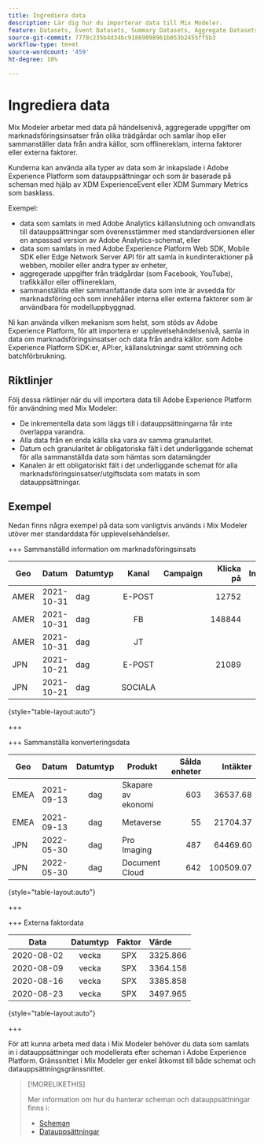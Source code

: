 ```yaml
---
title: Ingrediera data
description: Lär dig hur du importerar data till Mix Modeler.
feature: Datasets, Event Datasets, Summary Datasets, Aggregate Datasets
source-git-commit: 7778c235b4d34bc91869098961b053b2455ff5b3
workflow-type: tm+mt
source-wordcount: '459'
ht-degree: 10%

---
```



# Ingrediera data

Mix Modeler arbetar med data på händelsenivå, aggregerade uppgifter om marknadsföringsinsatser från olika trädgårdar och samlar ihop eller sammanställer data från andra källor, som offlinereklam, interna faktorer eller externa faktorer.

Kunderna kan använda alla typer av data som är inkapslade i Adobe Experience Platform som datauppsättningar och som är baserade på scheman med hjälp av XDM ExperienceEvent eller XDM Summary Metrics som basklass.

Exempel:

* data som samlats in med Adobe Analytics källanslutning och omvandlats till datauppsättningar som överensstämmer med standardversionen eller en anpassad version av Adobe Analytics-schemat, eller
* data som samlats in med Adobe Experience Platform Web SDK, Mobile SDK eller Edge Network Server API för att samla in kundinteraktioner på webben, mobiler eller andra typer av enheter,
* aggregerade uppgifter från trädgårdar (som Facebook, YouTube), trafikkällor eller offlinereklam,
* sammanställda eller sammanfattande data som inte är avsedda för marknadsföring och som innehåller interna eller externa faktorer som är användbara för modelluppbyggnad.

Ni kan använda vilken mekanism som helst, som stöds av Adobe Experience Platform, för att importera er upplevelsehändelsenivå, samla in data om marknadsföringsinsatser och data från andra källor. som Adobe Experience Platform SDK:er, API:er, källanslutningar samt strömning och batchförbrukning.


## Riktlinjer

Följ dessa riktlinjer när du vill importera data till Adobe Experience Platform för användning med Mix Modeler:

* De inkrementella data som läggs till i datauppsättningarna får inte överlappa varandra.
* Alla data från en enda källa ska vara av samma granularitet.
* Datum och granularitet är obligatoriska fält i det underliggande schemat för alla sammanställda data som hämtas som datamängder
* Kanalen är ett obligatoriskt fält i det underliggande schemat för alla marknadsföringsinsatser/utgiftsdata som matats in som datauppsättningar.


## Exempel

Nedan finns några exempel på data som vanligtvis används i Mix Modeler utöver mer standarddata för upplevelsehändelser.

+++ Sammanställd information om marknadsföringsinsats

| Geo | Datum | Datumtyp | Kanal | Campaign | Klicka på | Intjänad | Engagemang | Impression | Öppna | Ägt | Skickat |
|---|:--|---|:---:|---|--:|---|--:|---|---|---|--:|
| AMER | 2021-10-31 | dag | E-POST | | 12752 | | | | | | 1132945 |
| AMER | 2021-10-31 | dag | FB | | 148844 | | | | | | |
| AMER | 2021-10-31 | dag | JT | | | | 2314452 | | | | |
| JPN | 2021-10-21 | dag | E-POST | | 21089 | | | | | | 3283626 |
| JPN | 2021-10-21 | dag | SOCIALA | | | | 621 | | | | |

{style="table-layout:auto"}

+++

+++ Sammanställa konverteringsdata

| Geo | Datum | Datumtyp | Produkt | Sålda enheter | Intäkter |
|---|:---|:---:|---|--:|--:|
| EMEA | 2021-09-13 | dag | Skapare av ekonomi | 603 | 36537.68 |
| EMEA | 2021-09-13 | dag | Metaverse | 55 | 21704.37 |
| JPN | 2022-05-30 | dag | Pro Imaging | 487 | 64469.60 |
| JPN | 2022-05-30 | dag | Document Cloud | 642 | 100509.07 |

{style="table-layout:auto"}

+++

+++ Externa faktordata

| Data | Datumtyp | Faktor | Värde |
|---|:---:|:---:|:---|
| 2020-08-02 | vecka | SPX | 3325.866 |
| 2020-08-09 | vecka | SPX | 3364.158 |
| 2020-08-16 | vecka | SPX | 3385.858 |
| 2020-08-23 | vecka | SPX | 3497.965 |

{style="table-layout:auto"}

+++

För att kunna arbeta med data i Mix Modeler behöver du data som samlats in i datauppsättningar och modellerats efter scheman i Adobe Experience Platform. Gränssnittet i Mix Modeler ger enkel åtkomst till både schemat och datauppsättningsgränssnittet.


>[!MORELIKETHIS]
>
>Mer information om hur du hanterar scheman och datauppsättningar finns i:
>
>* [Scheman](schemas.md)
>* [Datauppsättningar](datasets.md)
